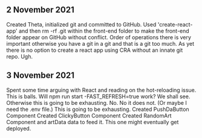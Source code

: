## 2 November 2021 
Created Theta, initialized git and committed to GitHub. 
Used 'create-react-app' and then rm -rf .git within the front-end folder to make the front-end folder appear on GitHub without conflict.
Order of operations there is very important otherwise you have a git in a git and that is a git too much. As yet there is no option to create a react app using CRA without an innate git repo. Ugh. 

## 3 November 2021 
Spent some time arguing with React and reading on the hot-reloading issue. This is balls. 
Will npm run start -FAST_REFRESH=true work? We shall see. Otherwise this is going to be exhausting. 
No. No it does not. (Or maybe I need the .env file.) This is going to be exhausting. 
Created PushDaButton Component
Created ClickyButton Component
Created RandomArt Component and artData data to feed it. This one might eventually get deployed.